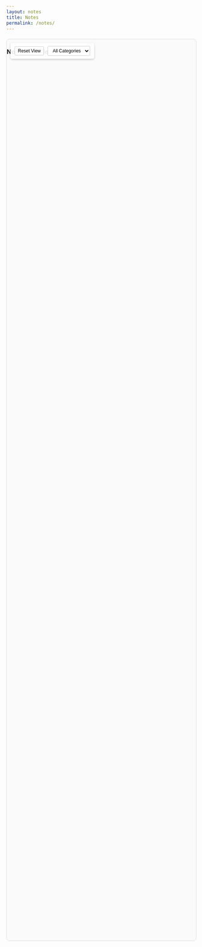 ```yaml
---
layout: notes
title: Notes
permalink: /notes/
---
```


<div class="notes-mindmap-container">
  <h3>Notes Knowledge Map</h3>
  <div class="notes-controls">
    <button id="notes-reset-zoom">Reset View</button>
    <select id="notes-category-filter">
      <option value="all">All Categories</option>
    </select>
  </div>
  <div id="notes-mindmap"></div>
</div>

<style>
.notes-mindmap-container {
  width: 100%;
  height: 60vh;
  position: relative;
  margin: 20px 0;
  border: 1px solid #ddd;
  border-radius: 8px;
  background: #fafafa;
}

.notes-controls {
  position: absolute;
  top: 10px;
  left: 10px;
  z-index: 1000;
  background: rgba(255, 255, 255, 0.9);
  padding: 8px;
  border-radius: 5px;
  box-shadow: 0 2px 5px rgba(0,0,0,0.2);
}

.notes-controls button, .notes-controls select {
  margin: 0 3px;
  padding: 4px 8px;
  border: 1px solid #ccc;
  border-radius: 3px;
  background: white;
  cursor: pointer;
  font-size: 12px;
}

.notes-controls button:hover {
  background: #f0f0f0;
}

#notes-mindmap {
  width: 100%;
  height: 100%;
}

.notes-node {
  cursor: pointer;
  stroke: #fff;
  stroke-width: 2px;
}

.notes-node.root {
  fill: #ff6b6b;
}

.notes-node.category {
  fill: #4ecdc4;
}

.notes-node.note {
  fill: #96ceb4;
}

.notes-node.tag {
  fill: #feca57;
}

.notes-link {
  fill: none;
  stroke: #999;
  stroke-opacity: 0.6;
  stroke-width: 1.5px;
}

.notes-node-text {
  font-family: Arial, sans-serif;
  font-size: 11px;
  text-anchor: middle;
  pointer-events: none;
  fill: #333;
}

.notes-tooltip {
  position: absolute;
  text-align: left;
  padding: 8px;
  font-size: 12px;
  background: rgba(0, 0, 0, 0.8);
  color: white;
  border-radius: 4px;
  pointer-events: none;
  opacity: 0;
  transition: opacity 0.3s;
}
</style>

<script src="https://d3js.org/d3.v7.min.js"></script>
<script>
// Notes mindmap data
const notesMindmapData = {
  notes: [
    {% for note in site.data.notes_metadata %}
    {
      title: {{ note.title | jsonify }},
      name: "{{ note.name }}",
      url: "/notes/{{ note.name }}",
      category: "{{ note.category }}",
      tags: {{ note.tags | jsonify }},
      type: "note"
    }{% unless forloop.last %},{% endunless %}
    {% endfor %}
  ]
};

class NotesMindMap {
  constructor(containerId, data) {
    this.container = d3.select(containerId);
    this.data = data;
    this.width = this.container.node().getBoundingClientRect().width;
    this.height = this.container.node().getBoundingClientRect().height;
    this.selectedCategory = 'all';
    
    this.init();
    this.createMindMap();
    this.setupControls();
  }
  
  init() {
    this.svg = this.container
      .append('svg')
      .attr('width', this.width)
      .attr('height', this.height);
    
    this.g = this.svg.append('g');
    
    // Add zoom behavior
    this.zoom = d3.zoom()
      .scaleExtent([0.3, 3])
      .on('zoom', (event) => {
        this.g.attr('transform', event.transform);
      });
    
    this.svg.call(this.zoom);
    
    // Create tooltip
    this.tooltip = d3.select('body')
      .append('div')
      .attr('class', 'notes-tooltip');
  }
  
  processData() {
    const nodes = [];
    const links = [];
    
    // Root node
    const root = {
      id: 'notes-root',
      name: 'My Notes',
      type: 'root',
      x: this.width / 2,
      y: this.height / 2
    };
    nodes.push(root);
    
    // Category and tag sets
    const categories = new Set();
    const tags = new Set();
    
    // Process notes
    this.data.notes.forEach(note => {
      if (this.selectedCategory === 'all' || 
          note.category === this.selectedCategory) {
        
        // Add note node
        const noteNode = {
          id: `note-${note.name}`,
          name: note.title,
          type: 'note',
          url: note.url,
          category: note.category,
          tags: note.tags
        };
        nodes.push(noteNode);
        
        // Add categories and tags
        if (note.category) categories.add(note.category);
        if (note.tags) note.tags.forEach(tag => tags.add(tag));
      }
    });
    
    // Add category nodes
    categories.forEach(cat => {
      const catNode = {
        id: `cat-${cat}`,
        name: cat,
        type: 'category'
      };
      nodes.push(catNode);
      links.push({ source: 'notes-root', target: `cat-${cat}` });
    });
    
    // Add tag nodes (limited to most common ones)
    const tagArray = Array.from(tags).slice(0, 15);
    tagArray.forEach(tag => {
      const tagNode = {
        id: `tag-${tag}`,
        name: tag,
        type: 'tag'
      };
      nodes.push(tagNode);
    });
    
    // Create links for notes
    this.data.notes.forEach(note => {
      if (this.selectedCategory === 'all' || 
          note.category === this.selectedCategory) {
        
        // Link notes to categories
        if (note.category) {
          links.push({
            source: `cat-${note.category}`,
            target: `note-${note.name}`
          });
        } else {
          // Link directly to root if no category
          links.push({
            source: 'notes-root',
            target: `note-${note.name}`
          });
        }
        
        // Link notes to tags (limited)
        if (note.tags) {
          note.tags.slice(0, 3).forEach(tag => {
            if (tagArray.includes(tag)) {
              links.push({
                source: `tag-${tag}`,
                target: `note-${note.name}`
              });
            }
          });
        }
      }
    });
    
    return { nodes, links };
  }
  
  createMindMap() {
    // Clear existing content
    this.g.selectAll('*').remove();
    
    const { nodes, links } = this.processData();
    
    // Create force simulation
    this.simulation = d3.forceSimulation(nodes)
      .force('link', d3.forceLink(links).id(d => d.id).distance(80))
      .force('charge', d3.forceManyBody().strength(-200))
      .force('center', d3.forceCenter(this.width / 2, this.height / 2))
      .force('collision', d3.forceCollide().radius(25));
    
    // Create links
    const link = this.g.append('g')
      .selectAll('line')
      .data(links)
      .enter().append('line')
      .attr('class', 'notes-link');
    
    // Create nodes
    const node = this.g.append('g')
      .selectAll('circle')
      .data(nodes)
      .enter().append('circle')
      .attr('class', d => `notes-node ${d.type}`)
      .attr('r', d => {
        switch(d.type) {
          case 'root': return 18;
          case 'category': return 14;
          case 'note': return 12;
          case 'tag': return 8;
          default: return 10;
        }
      })
      .call(this.drag())
      .on('click', (event, d) => {
        if (d.url) {
          window.open(d.url, '_blank');
        }
      })
      .on('mouseover', (event, d) => {
        this.showTooltip(event, d);
      })
      .on('mouseout', () => {
        this.hideTooltip();
      });
    
    // Add labels
    const labels = this.g.append('g')
      .selectAll('text')
      .data(nodes)
      .enter().append('text')
      .attr('class', 'notes-node-text')
      .text(d => d.name.length > 15 ? d.name.substring(0, 15) + '...' : d.name)
      .attr('dy', d => d.type === 'root' ? 0 : 20);
    
    // Update positions on simulation tick
    this.simulation.on('tick', () => {
      link
        .attr('x1', d => d.source.x)
        .attr('y1', d => d.source.y)
        .attr('x2', d => d.target.x)
        .attr('y2', d => d.target.y);
      
      node
        .attr('cx', d => d.x)
        .attr('cy', d => d.y);
      
      labels
        .attr('x', d => d.x)
        .attr('y', d => d.y);
    });
  }
  
  drag() {
    return d3.drag()
      .on('start', (event, d) => {
        if (!event.active) this.simulation.alphaTarget(0.3).restart();
        d.fx = d.x;
        d.fy = d.y;
      })
      .on('drag', (event, d) => {
        d.fx = event.x;
        d.fy = event.y;
      })
      .on('end', (event, d) => {
        if (!event.active) this.simulation.alphaTarget(0);
        d.fx = null;
        d.fy = null;
      });
  }
  
  showTooltip(event, d) {
    let content = `<strong>${d.name}</strong><br/>Type: ${d.type}`;
    
    if (d.category) content += `<br/>Category: ${d.category}`;
    if (d.tags && d.tags.length) content += `<br/>Tags: ${d.tags.join(', ')}`;
    
    this.tooltip
      .style('opacity', 1)
      .html(content)
      .style('left', (event.pageX + 10) + 'px')
      .style('top', (event.pageY - 10) + 'px');
  }
  
  hideTooltip() {
    this.tooltip.style('opacity', 0);
  }
  
  setupControls() {
    // Reset zoom
    d3.select('#notes-reset-zoom').on('click', () => {
      this.svg.transition().duration(750).call(
        this.zoom.transform,
        d3.zoomIdentity
      );
    });
    
    // Category filter
    const categories = new Set();
    this.data.notes.forEach(note => {
      if (note.category) categories.add(note.category);
    });
    
    const select = d3.select('#notes-category-filter');
    categories.forEach(cat => {
      select.append('option').attr('value', cat).text(cat);
    });
    
    select.on('change', (event) => {
      this.selectedCategory = event.target.value;
      this.createMindMap();
    });
  }
  
  resize() {
    this.width = this.container.node().getBoundingClientRect().width;
    this.height = this.container.node().getBoundingClientRect().height;
    
    this.svg
      .attr('width', this.width)
      .attr('height', this.height);
    
    this.simulation
      .force('center', d3.forceCenter(this.width / 2, this.height / 2))
      .restart();
  }
}

// Initialize the notes mindmap when the page loads
document.addEventListener('DOMContentLoaded', () => {
  const notesMindmap = new NotesMindMap('#notes-mindmap', notesMindmapData);
  
  // Handle window resize
  window.addEventListener('resize', () => {
    notesMindmap.resize();
  });
});
</script>
